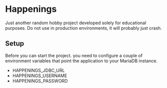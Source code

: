 # Happenings

Just another random hobby project developed solely for educational purposes. Do not use in production environments, it 
will probably just crash.

## Setup

Before you can start the project. you need to configure a couple of environment variables that point the application to 
your MariaDB instance.

* HAPPENINGS_JDBC_URL
* HAPPENINGS_USERNAME
* HAPPENINGS_PASSWORD